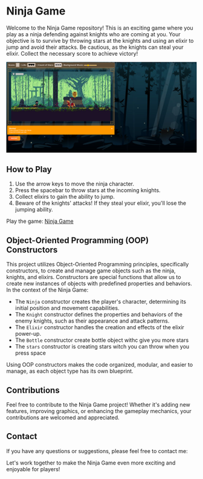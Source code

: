 # Ninja Game

Welcome to the Ninja Game repository! This is an exciting game where you play as a ninja defending against knights who are coming at you. Your objective is to survive by throwing stars at the knights and using an elixir to jump and avoid their attacks. Be cautious, as the knights can steal your elixir. Collect the necessary score to achieve victory!

![Ninja Game Screenshot](https://github.com/Harut20024/Ninja-Game/blob/main/Photos/screen.png)

## How to Play

1. Use the arrow keys to move the ninja character.
2. Press the spacebar to throw stars at the incoming knights.
3. Collect elixirs to gain the ability to jump.
4. Beware of the knights' attacks! If they steal your elixir, you'll lose the jumping ability.

Play the game: [Ninja Game](https://github.com/Harut20024/Ninja-Game/blob/main/Photos/screen.png)

## Object-Oriented Programming (OOP) Constructors

This project utilizes Object-Oriented Programming principles, specifically constructors, to create and manage game objects such as the ninja, knights, and elixirs. Constructors are special functions that allow us to create new instances of objects with predefined properties and behaviors. In the context of the Ninja Game:

- The `Ninja` constructor creates the player's character, determining its initial position and movement capabilities.
- The `Knight` constructor defines the properties and behaviors of the enemy knights, such as their appearance and attack patterns.
- The `Elixir` constructor handles the creation and effects of the elixir power-up.
- The `Bottle` constructor create bottle object withc give you more stars
- The `stars` constructor is creating stars witch you can throw when you press space

Using OOP constructors makes the code organized, modular, and easier to manage, as each object type has its own blueprint.

## Contributions

Feel free to contribute to the Ninja Game project! Whether it's adding new features, improving graphics, or enhancing the gameplay mechanics, your contributions are welcomed and appreciated.

## Contact

If you have any questions or suggestions, please feel free to contact me:

Let's work together to make the Ninja Game even more exciting and enjoyable for players!

<!---
Ninja Game repository: [Harut20024/Ninja-Game](https://github.com/Harut20024/Ninja-Game)
--->
